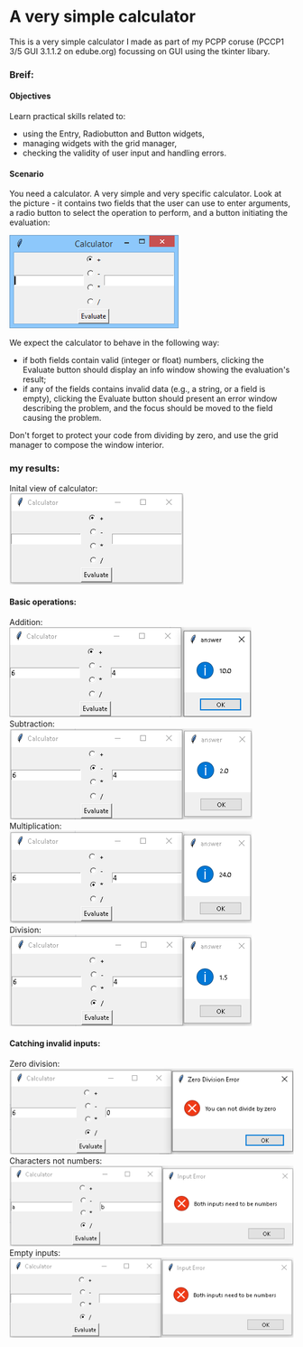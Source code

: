 # A very simple calculator

This is a very simple calculator I made as part of my PCPP coruse (PCCP1 3/5 GUI 3.1.1.2 on edube.org) focussing on GUI using the tkinter libary.
### Breif:

#### Objectives
Learn practical skills related to:

- using the Entry, Radiobutton and Button widgets,
- managing widgets with the grid manager,
- checking the validity of user input and handling errors.

#### Scenario
You need a calculator. A very simple and very specific calculator. Look at the picture - it contains two fields that the user can use to enter arguments, a radio button to select the operation to perform, and a button initiating the evaluation:

![Calculator - reference. cridit:edube.org](https://github.com/Bjordanhunter/PCPP-projects/blob/main/calculator/images/intended.png)


We expect the calculator to behave in the following way:
- if both fields contain valid (integer or float) numbers, clicking the Evaluate button should display an info window showing the evaluation's result;
- if any of the fields contains invalid data (e.g., a string, or a field is empty), clicking the Evaluate button should present an error window describing the problem, and the focus should be moved to the field causing the problem.   

Don't forget to protect your code from dividing by zero, and use the grid manager to compose the window interior.

### my results:
Inital view of calculator:  
![inital view](https://github.com/Bjordanhunter/PCPP-projects/blob/main/calculator/images/inital.png)  

#### Basic operations:  
Addition:  
![addition: 6+4=10.0](https://github.com/Bjordanhunter/PCPP-projects/blob/main/calculator/images/addition.png)  
Subtraction:  
![subtraction: 6-4=2.0](https://github.com/Bjordanhunter/PCPP-projects/blob/main/calculator/images/subtration.png)  
Multiplication:  
![multiplication: 6*4=24.0](https://github.com/Bjordanhunter/PCPP-projects/blob/main/calculator/images/multiplication.png)  
Division:  
![division: 6/4=1.5](https://github.com/Bjordanhunter/PCPP-projects/blob/main/calculator/images/division.png)  

#### Catching invalid inputs:  
Zero division:  
![zero division error message](https://github.com/Bjordanhunter/PCPP-projects/blob/main/calculator/images/zero%20division%20error.png)  
Characters not numbers:  
![letters inputed error message](https://github.com/Bjordanhunter/PCPP-projects/blob/main/calculator/images/letter%20error.png)  
Empty inputs:  
![empty inputs error message](https://github.com/Bjordanhunter/PCPP-projects/blob/main/calculator/images/empty%20error.png)  

